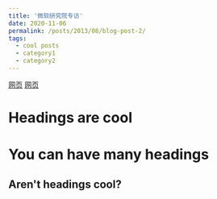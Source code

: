```yaml
---
title: '微软研究院专访'
date: 2020-11-06
permalink: /posts/2013/08/blog-post-2/
tags:
  - cool posts
  - category1
  - category2
---
```


[网页](https://www.zhihu.com/question/420083383/answer/1562148102)
[网页](https://matpool.com/blog/5fa75141505b8f0011aeb169/)

Headings are cool
======

You can have many headings
======

Aren't headings cool?
------